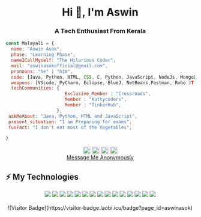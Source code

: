 <h1 align="center">Hi 👋, I'm Aswin </h1>
<h3 align="center">A Tech Enthusiast From Kerala</h3>


```javascript
const Malayali = {
  name: "Aswin Asok",
  phase: "Learning Phase",
  nameICallMyself: "The Hilarious Coder",
  mail: "aswinasokofficial@gmail.com",
  pronouns: "he" | "him",
  code: [Java, Python, HTML, CSS, C, Python, JavaScript, NodeJs, MongoDB, Django],
  weapons: [VScode, PyCharm, Eclipse, BlueJ, NetBeans,Postman, Robo 3T, Figma],
  techCommunities: {
                      Exclusive_Member : "Crossroads",
                      Member : "Kuttycoders",
                      Member : "TinkerHub",
                   },
 askMeAbout: "Java, Python, HTML and JavaScript",
 present_situation: "I am Preparing for exams",
 funFact: "I don't eat most of the Vegetables",

}
```





<p align="center">
<a href="https://linkedin.com/in/aswin-asok-b330541b0" target="blank"><img align="center" src="https://cdn.jsdelivr.net/npm/simple-icons@3.0.1/icons/linkedin.svg" alt="aswin-asok-b330541b0" height="20" width="20" /></a>
<a href="https://fb.com/aswinasokofficial" target="blank"><img align="center" src="https://cdn.jsdelivr.net/npm/simple-icons@3.0.1/icons/facebook.svg" alt="aswinasokofficial" height="20" width="20" /></a>
<a href="https://instagram.com/_aswin_asok_" target="blank"><img align="center" src="https://cdn.jsdelivr.net/npm/simple-icons@3.0.1/icons/instagram.svg" alt="_aswin_asok_" height="20" width="20" /></a>
 <a href="https://t.me/The_Hilarious_Coder" target="blank"><img  align="center" src="https://cdn.jsdelivr.net/npm/simple-icons@3.0.1/icons/telegram.svg" alt="https://t.me/The_Hilarious_Coder" height="20" width="20" /></a>
  <br />
 <a href="https://gdpd.xyz/aswinasok" target="blank">Message Me Anonymously</a>
</p>


## ⚡ My Technologies
<div align = "center" float: right;>
<img src="https://img.shields.io/badge/javascript%20-%23323330.svg?&style=for-the-badge&logo=javascript&logoColor=%23F7DF1E"/>
<img src="https://img.shields.io/badge/node.js%20-%2343853D.svg?&style=for-the-badge&logo=node.js&logoColor=white"/>
<img src="https://img.shields.io/badge/python%20-%2314354C.svg?&style=for-the-badge&logo=python&logoColor=white"/>
<img src="https://img.shields.io/badge/java-%23ED8B00.svg?&style=for-the-badge&logo=java&logoColor=white"/>
<img src="https://img.shields.io/badge/c%20-%2300599C.svg?&style=for-the-badge&logo=c&logoColor=white"/>
<img src="https://img.shields.io/badge/html5%20-%23E34F26.svg?&style=for-the-badge&logo=html5&logoColor=white"/>
<img src="https://img.shields.io/badge/css3%20-%231572B6.svg?&style=for-the-badge&logo=css3&logoColor=white"/>
<img src="https://img.shields.io/badge/jquery%20-%230769AD.svg?&style=for-the-badge&logo=jquery&logoColor=white"/>
<img src="https://img.shields.io/badge/bootstrap%20-%23563D7C.svg?&style=for-the-badge&logo=bootstrap&logoColor=white"/>
<img src="https://img.shields.io/badge/git%20-%23F05033.svg?&style=for-the-badge&logo=git&logoColor=white"/>
<img src="https://img.shields.io/badge/github%20-%23121011.svg?&style=for-the-badge&logo=github&logoColor=white"/>
<img src="https://img.shields.io/badge/markdown-%23000000.svg?&style=for-the-badge&logo=markdown&logoColor=white"/>
<img src="https://img.shields.io/badge/mongodb-%23000000.svg?&style=for-the-badge&logo=mongodb&logoColor=green"/>
<img src="https://img.shields.io/badge/Django-darkgreen?style=for-the-badge&logo=Django"/>
<img src="https://img.shields.io/badge/REACT-blue?style=for-the-badge&logo=react"/>
</div>
<br>

<div align = "center">
![Visitor Badge](https://visitor-badge.laobi.icu/badge?page_id=aswinasok)
</div>

